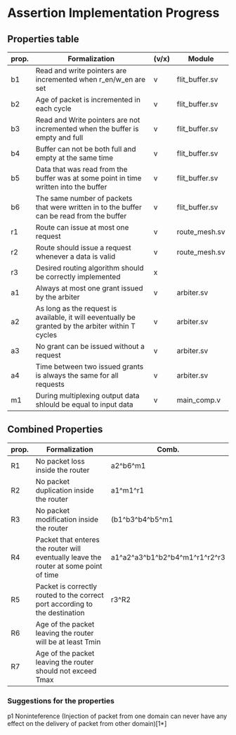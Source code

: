 # Assertion Implementation Progress

## Properties table

| prop. | Formalization  | (v/x) | Module |
|---|---|---|---|
| b1  | Read and write pointers are incremented when r_en/w_en are set | v | flit_buffer.sv |
| b2  | Age of packet is incremented in each cycle | v | flit_buffer.sv |
| b3 | Read and Write pointers are not incremented when the buffer is empty and full | v | flit_buffer.sv |
|  b4  | Buffer can not be both full and empty at the same time | v | flit_buffer.sv |
|  b5  | Data that was read from the buffer was at some point in time written into the buffer | v | flit_buffer.sv |
|  b6  | The same number of packets that were written in to the buffer can be read from the buffer | v | flit_buffer.sv |
|  r1  |  Route can issue at most one request | v | route_mesh.sv |
|  r2  | Route should issue a request whenever a data is valid | v | route_mesh.sv |
|  r3  | Desired routing algorithm should be correctly implemented | x |   |
|  a1  | Always at most one grant issued by the arbiter | v | arbiter.sv |
|  a2  | As long as the request is available, it will eeventually be granted by the arbiter within T cycles | v | arbiter.sv |
|  a3  | No grant can be issued without a request | v | arbiter.sv |
|  a4  | Time between two issued grants is always the same for all requests | v | arbiter.sv |
|  m1  | During multiplexing output data shlould be equal to input data | v | main_comp.v |

## Combined Properties

| prop. | Formalization  | Comb. | 
|---|---|---|
| R1 | No packet loss inside the router | a2^b6^m1 |
| R2 | No packet duplication inside the router | a1^m1^r1  |
| R3 | No packet modification inside the router  | (b1^b3^b4^b5^m1  |
| R4 | Packet that enteres the router will eventually leave the router at some point of time  | a1^a2^a3^b1^b2^b4^m1^r1^r2^r3 |
| R5 | Packet is correctly routed to the correct port according to the destination | r3^R2 |
| R6 | Age of the packet leaving the router will be at least Tmin |   |
| R7 | Age of the packet leaving the router should not exceed Tmax  |   |


 
### Suggestions for the properties

p1 Noninteference (Injection of packet from one domain can never have any effect on the delivery of packet from other domain)[1*]
